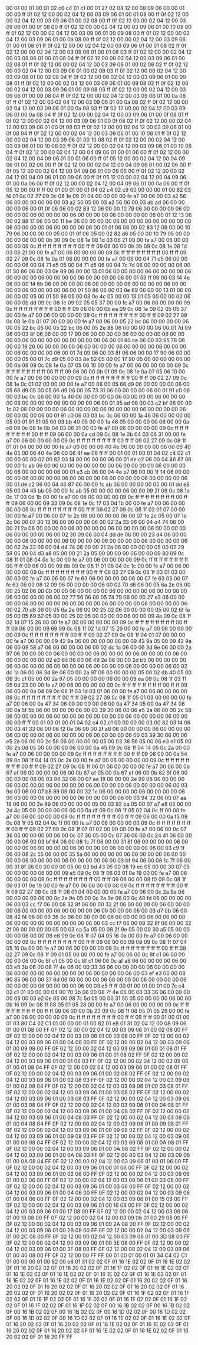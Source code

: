 <METERDATA>
<OBISCODES>
00 01 00 01 00 01 02 c6 c4 01 c1 00 01 27 02 04 12 00 08 09 06 00 00 01 00 00 ff 0f 02 12 00 00 02 04 12 00 03 09 06 01 00 01 08 00 ff 0f 02 12 00 00 02 04 12 00 03 09 06 01 00 02 08 00 ff 0f 02 12 00 00 02 04 12 00 03 09 06 01 00 0f 08 00 ff 0f 02 12 00 00 02 04 12 00 03 09 06 01 00 10 08 00 ff 0f 02 12 00 00 02 04 12 00 03 09 06 01 00 09 08 00 ff 0f 02 12 00 00 02 04 12 00 03 09 06 01 00 0a 08 00 ff 0f 02 12 00 00 02 04 12 00 03 09 06 01 00 01 08 01 ff 0f 02 12 00 00 02 04 12 00 03 09 06 01 00 01 08 02 ff 0f 02 12 00 00 02 04 12 00 03 09 06 01 00 01 08 03 ff 0f 02 12 00 00 02 04 12 00 03 09 06 01 00 01 08 04 ff 0f 02 12 00 00 02 04 12 00 03 09 06 01 00 02 08 01 ff 0f 02 12 00 00 02 04 12 00 03 09 06 01 00 02 08 02 ff 0f 02 12 00 00 02 04 12 00 03 09 06 01 00 02 08 03 ff 0f 02 12 00 00 02 04 12 00 03 09 06 01 00 02 08 04 ff 0f 02 12 00 00 02 04 12 00 03 09 06 01 00 09 08 01 ff 0f 02 12 00 00 02 04 12 00 03 09 06 01 00 09 08 02 ff 0f 02 12 00 00 02 04 12 00 03 09 06 01 00 09 08 03 ff 0f 02 12 00 00 02 04 12 00 03 09 06 01 00 09 08 04 ff 0f 02 12 00 00 02 04 12 00 03 09 06 01 00 0a 08 01 ff 0f 02 12 00 00 02 04 12 00 03 09 06 01 00 0a 08 02 ff 0f 02 12 00 00 02 04 12 00 03 09 06 01 00 0a 08 03 ff 0f 02 12 00 00 02 04 12 00 03 09 06 01 00 0a 08 04 ff 0f 02 12 00 00 02 04 12 00 03 09 06 01 00 0f 08 01 ff 0f 02 12 00 00 02 04 12 00 03 09 06 01 00 0f 08 02 ff 0f 02 12 00 00 02 04 12 00 03 09 06 01 00 0f 08 03 ff 0f 02 12 00 00 02 04 12 00 03 09 06 01 00 0f 08 04 ff 0f 02 12 00 00 02 04 12 00 03 09 06 01 00 10 08 01 ff 0f 02 12 00 00 02 04 12 00 03 09 06 01 00 10 08 02 ff 0f 02 12 00 00 02 04 12 00 03 09 06 01 00 10 08 03 ff 0f 02 12 00 00 02 04 12 00 03 09 06 01 00 10 08 04 ff 0f 02 12 00 00 02 04 12 00 04 09 06 01 00 01 06 00 ff 0f 02 12 00 00 02 04 12 00 04 09 06 01 00 01 06 00 ff 0f 05 12 00 00 02 04 12 00 04 09 06 01 00 02 06 00 ff 0f 02 12 00 00 02 04 12 00 04 09 06 01 00 02 06 00 ff 0f 05 12 00 00 02 04 12 00 04 09 06 01 00 09 06 00 ff 0f 02 12 00 00 02 04 12 00 04 09 06 01 00 09 06 00 ff 0f 05 12 00 00 02 04 12 00 04 09 06 01 00 0a 06 00 ff 0f 02 12 00 00 02 04 12 00 04 09 06 01 00 0a 06 00 ff 0f 05 12 00 00 ff ff 
</OBISCODES>
<OBISDATA>
00 01 00 01 00 01 04 02 c4 02 c9 00 00 00 00 01 00 82 03 f4 01 0d 02 27 09 0c 08 1e 09 01 04 00 00 00 00 fe a7 00 06 00 03 a2 56 06 00 00 00 00 06 00 03 a2 56 05 00 03 a2 56 06 00 03 ab ad 06 00 00 00 00 06 00 01 0f 06 06 00 02 83 12 06 00 00 10 79 06 00 00 00 00 06 00 00 00 00 06 00 00 00 00 06 00 00 00 00 06 00 00 00 00 06 00 01 12 13 06 00 02 88 17 06 00 00 11 be 06 00 00 00 00 06 00 00 00 00 06 00 00 00 00 06 00 00 00 00 06 00 00 00 00 06 00 01 0f 06 06 00 02 83 12 06 00 00 10 79 06 00 00 00 00 05 00 01 0f 06 05 00 02 82 d6 05 00 00 10 79 05 00 00 00 00 06 00 00 0b 30 09 0c 08 1e 08 1d 03 06 21 00 00 fe a7 00 06 00 00 00 00 09 0c ff ff ff ff ff ff ff ff 00 ff ff 09 06 00 00 0b 3b 09 0c 08 1e 08 1d 03 06 21 00 00 fe a7 00 06 00 00 00 00 09 0c ff ff ff ff ff ff ff ff 00 ff ff 09 02 27 09 0c 08 1e 0a 01 06 00 00 00 00 fe a7 00 06 00 04 71 d5 06 00 00 00 00 06 00 04 71 d5 05 00 04 71 d5 06 00 04 7c 7d 06 00 00 00 00 06 00 01 50 86 06 00 03 0e 89 06 00 00 13 01 06 00 00 00 00 06 00 00 00 00 06 00 00 00 00 06 00 00 00 00 06 00 00 00 00 06 00 01 53 ff 06 00 03 14 4e 06 00 00 14 6b 06 00 00 00 00 06 00 00 00 00 06 00 00 00 00 06 00 00 00 00 06 00 00 00 00 06 00 01 50 86 06 00 03 0e 89 06 00 00 13 01 06 00 00 00 00 05 00 01 50 86 05 00 03 0e 4c 05 00 00 13 01 05 00 00 00 00 06 00 00 0b dd 09 0c 08 1e 09 02 05 05 37 00 00 fe a7 00 06 00 00 00 00 09 0c ff ff ff ff ff ff ff ff 00 ff ff 09 06 00 00 0b ea 09 0c 08 1e 09 02 05 05 37 00 00 fe a7 00 06 00 00 00 00 09 0c ff ff ff ff ff ff ff ff 00 ff ff 09 02 27 09 0c 08 1e 0b 01 07 00 00 00 00 fe a7 00 06 00 05 22 bc 06 00 00 00 00 06 00 05 22 bc 05 00 05 22 bc 06 00 05 2e 88 06 00 00 00 00 06 00 01 7d 09 06 00 03 8f 06 06 00 00 17 90 06 00 00 00 00 06 00 00 00 00 06 00 00 00 00 06 00 00 00 00 06 00 00 00 00 06 00 01 80 ce 06 00 03 95 78 06 00 00 19 26 06 00 00 00 00 06 00 00 00 00 06 00 00 00 00 06 00 00 00 00 06 00 00 00 00 06 00 01 7d 09 06 00 03 8f 06 06 00 00 17 90 06 00 00 00 00 05 00 01 7c d9 05 00 03 8e 52 05 00 00 17 90 05 00 00 00 00 06 00 00 0b 06 09 0c 08 1e 0a 07 05 06 10 00 00 fe a7 00 06 00 00 00 00 09 0c ff ff ff ff ff ff ff ff 00 ff ff 09 06 00 00 0b 0f 09 0c 08 1e 0a 07 05 06 10 00 00 fe a7 00 06 00 00 00 00 09 0c ff ff ff ff ff ff ff ff 00 ff ff 09 02 27 09 0c 08 1e 0c 01 02 00 00 00 00 fe a7 00 06 00 05 66 d9 06 00 00 00 00 06 00 05 66 d9 05 00 05 66 d9 06 00 05 73 31 06 00 00 00 00 06 00 01 91 c0 06 00 03 bc 0c 06 00 00 1a 46 06 00 00 00 00 06 00 00 00 00 06 00 00 00 00 06 00 00 00 00 06 00 00 00 00 06 00 01 95 ad 06 00 03 c2 bf 06 00 00 1c 02 06 00 00 00 00 06 00 00 00 00 06 00 00 00 00 06 00 00 00 00 06 00 00 00 00 06 00 01 91 c0 06 00 03 bc 0c 06 00 00 1a 46 06 00 00 00 00 05 00 01 91 51 05 00 03 bb 40 05 00 00 1a 46 05 00 00 00 00 06 00 00 0a c6 09 0c 08 1e 0b 04 03 06 31 00 00 fe a7 00 06 00 00 00 00 09 0c ff ff ff ff ff ff ff ff 00 ff ff 09 06 00 00 0a cd 09 0c 08 1e 0b 04 03 06 31 00 00 fe a7 00 06 00 00 00 00 09 0c ff ff ff ff ff ff ff ff 00 ff ff 09 02 27 09 0c 08 1f 01 01 04 00 00 00 00 fe a7 00 06 00 06 40 4e 06 00 00 00 00 06 00 06 40 4e 05 00 06 40 4e 06 00 06 4f ee 06 ff ff 
00 01 00 01 00 01 04 02 c4 02 c1 00 00 00 00 02 00 82 03 f4 00 00 00 00 06 00 01 de c2 06 00 04 46 87 06 00 00 1c ab 06 00 00 00 00 06 00 00 00 00 06 00 00 00 00 06 00 00 00 00 06 00 00 00 00 06 00 01 e3 cb 06 00 04 4e b7 06 00 00 1f 14 06 00 00 00 00 06 00 00 00 00 06 00 00 00 00 06 00 00 00 00 06 00 00 00 00 06 00 01 de c2 06 00 04 46 87 06 00 00 1c ab 06 00 00 00 00 05 00 01 dd e8 05 00 04 45 bb 05 00 00 1c ab 05 00 00 00 00 06 00 00 09 2f 09 0c 08 1e 0c 17 03 0d 1b 00 00 fe a7 00 06 00 00 00 00 09 0c ff ff ff ff ff ff ff ff 00 ff ff 09 06 00 00 09 33 09 0c 08 1e 0c 17 03 0d 1b 00 00 fe a7 00 06 00 00 00 00 09 0c ff ff ff ff ff ff ff ff 00 ff ff 09 02 27 09 0c 08 1f 02 01 07 00 00 00 00 fe a7 00 06 00 07 1e 2c 06 00 00 00 00 06 00 07 1e 2c 05 00 07 1e 2c 06 00 07 30 13 06 00 00 00 00 06 00 02 2a 33 06 00 04 d4 74 06 00 00 21 2a 06 00 00 00 00 06 00 00 00 00 06 00 00 00 00 06 00 00 00 00 06 00 00 00 00 06 00 02 30 09 06 00 04 dd de 06 00 00 23 d4 06 00 00 00 00 06 00 00 00 00 06 00 00 00 00 06 00 00 00 00 06 00 00 00 00 06 00 02 2a 33 06 00 04 d4 74 06 00 00 21 2a 06 00 00 00 00 05 00 02 29 59 05 00 04 d3 a8 05 00 00 21 2a 05 00 00 00 00 06 00 00 09 80 09 0c 08 1f 01 08 04 0c 1c 00 00 fe a7 00 06 00 00 00 00 09 0c ff ff ff ff ff ff ff ff 00 ff ff 09 06 00 00 09 8b 09 0c 08 1f 01 08 04 0c 1c 00 00 fe a7 00 06 00 00 00 00 09 0c ff ff ff ff ff ff ff ff 00 ff ff 09 02 27 09 0c 08 1f 03 01 03 00 00 00 00 fe a7 00 06 00 07 fe 63 06 00 00 00 00 06 00 07 fe 63 05 00 07 fe 63 06 00 08 12 09 06 00 00 00 00 06 00 02 70 d8 06 00 05 6a 2e 06 00 00 25 02 06 00 00 00 00 06 00 00 00 00 06 00 00 00 00 06 00 00 00 00 06 00 00 00 00 06 00 02 77 56 06 00 05 74 79 06 00 00 27 e3 06 00 00 00 00 06 00 00 00 00 06 00 00 00 00 06 00 00 00 00 06 00 00 00 00 06 00 02 70 d8 06 00 05 6a 2e 06 00 00 25 02 06 00 00 00 00 05 00 02 6f fe 05 00 05 69 62 05 00 00 25 02 05 00 00 00 00 06 00 00 09 4e 09 0c 08 1f 02 1d 07 15 26 00 00 fe a7 00 06 00 00 00 00 09 0c ff ff ff ff ff ff ff ff 00 ff ff 09 06 00 00 09 69 09 0c 08 1f 02 1d 07 15 26 00 00 fe a7 00 06 00 00 00 00 09 0c ff ff ff ff ff ff ff ff 00 ff ff 09 02 27 09 0c 08 1f 04 01 07 00 00 00 00 fe a7 00 06 00 09 42 9a 06 00 00 00 00 06 00 09 42 9a 05 00 09 42 9a 06 00 09 58 a7 06 00 00 00 00 06 00 02 dc 1a 06 00 06 3d 8e 06 00 00 2a 97 06 00 00 00 00 06 00 00 00 00 06 00 00 00 00 06 00 00 00 00 06 00 00 00 00 06 00 02 e3 6d 06 00 06 49 2e 06 00 00 2d b5 06 00 00 00 00 06 00 00 00 00 06 00 00 00 00 06 00 00 00 00 06 00 00 00 00 06 00 02 dc 1a 06 00 06 3d 8e 06 00 00 2a 97 06 00 00 00 00 05 00 02 db 40 05 00 06 3c c1 05 00 00 2a 97 05 00 00 00 00 06 00 00 09 ea 09 0c 08 1f 03 11 05 0d 23 00 00 fe a7 00 06 00 00 00 00 09 0c ff ff ff ff ff ff ff ff 00 ff ff 09 06 00 00 0a 04 09 0c 08 1f 03 1d 03 0f 00 00 00 fe a7 00 06 00 00 00 00 09 0c ff ff ff ff ff ff ff ff 00 ff ff 09 02 27 09 0c 08 1f 05 01 03 00 00 00 00 fe a7 00 06 00 0a 47 34 06 00 00 00 00 06 00 0a 47 34 05 00 0a 47 34 06 00 0a 5f 5b 06 00 00 00 00 06 00 03 39 30 06 00 06 e5 2a 06 00 00 2c 58 06 00 00 00 00 06 00 00 00 00 06 00 00 00 00 06 00 00 00 00 06 00 00 00 00 ff ff 
00 01 00 01 00 01 04 02 c4 02 c1 00 00 00 00 03 00 82 03 f4 06 00 03 41 33 06 00 06 f2 0e 06 00 00 2f a8 06 00 00 00 00 06 00 00 00 00 06 00 00 00 00 06 00 00 00 00 06 00 00 00 00 06 00 03 39 30 06 00 06 e5 2a 06 00 00 2c 58 06 00 00 00 00 05 00 03 38 56 05 00 06 e3 d1 05 00 00 2b 0d 05 00 00 00 00 06 00 00 0a 45 09 0c 08 1f 04 14 05 0c 2a 00 00 fe a7 00 06 00 00 00 00 09 0c ff ff ff ff ff ff ff ff 00 ff ff 09 06 00 00 0a 54 09 0c 08 1f 04 14 05 0c 2a 00 00 fe a7 00 06 00 00 00 00 09 0c ff ff ff ff ff ff ff ff 00 ff ff 09 02 27 09 0c 08 1f 06 01 06 00 00 00 00 fe a7 00 06 00 0b 67 ef 06 00 00 00 00 06 00 0b 67 ef 05 00 0b 67 ef 06 00 0b 82 9f 06 00 00 00 00 06 00 03 94 32 06 00 07 aa 18 06 00 00 2e 99 06 00 00 00 00 06 00 00 00 00 06 00 00 00 00 06 00 00 00 00 06 00 00 00 00 06 00 03 9d 00 06 00 07 b8 89 06 00 00 32 1c 06 00 00 00 00 06 00 00 00 00 06 00 00 00 00 06 00 00 00 00 06 00 00 00 00 06 00 03 94 32 06 00 07 aa 18 06 00 00 2e 99 06 00 00 00 00 05 00 03 92 ba 05 00 07 a7 e8 05 00 00 2d 4c 05 00 00 00 00 06 00 00 0a df 09 0c 08 1f 05 02 04 0c 1f 00 00 fe a7 00 06 00 00 00 00 09 0c ff ff ff ff ff ff ff ff 00 ff ff 09 06 00 00 0a f5 09 0c 08 1f 05 02 04 0c 1f 00 00 fe a7 00 06 00 00 00 00 09 0c ff ff ff ff ff ff ff ff 00 ff ff 09 02 27 09 0c 08 1f 07 01 02 00 00 00 00 fe a7 00 06 00 0c 07 36 06 00 00 00 00 06 00 0c 07 36 05 00 0c 07 36 06 00 0c 24 41 06 00 00 00 00 06 00 03 bf 94 06 00 08 1c 7f 06 00 00 31 8f 06 00 00 00 00 06 00 00 00 00 06 00 00 00 00 06 00 00 00 00 06 00 00 00 00 06 00 03 c9 1f 06 00 08 2c 55 06 00 00 35 5a 06 00 00 00 00 06 00 00 00 00 06 00 00 00 00 06 00 00 00 00 06 00 00 00 00 06 00 03 bf 94 06 00 08 1c 7f 06 00 00 31 8f 06 00 00 00 00 05 00 03 bd 43 05 00 08 19 ec 05 00 00 30 07 05 00 00 00 00 06 00 00 09 e5 09 0c 08 1f 06 03 01 0e 19 00 00 fe a7 00 06 00 00 00 00 09 0c ff ff ff ff ff ff ff ff 00 ff ff 09 06 00 00 09 f0 09 0c 08 1f 06 03 01 0e 19 00 00 fe a7 00 06 00 00 00 00 09 0c ff ff ff ff ff ff ff ff 00 ff ff 09 02 27 09 0c 08 1f 08 01 04 00 00 00 00 fe a7 00 06 00 0c 2a 9e 06 00 00 00 00 06 00 0c 2a 9e 05 00 0c 2a 9e 06 00 0c 48 fd 06 00 00 00 00 06 00 03 cc f7 06 00 08 32 8f 06 00 00 32 2f 06 00 00 00 00 06 00 00 00 00 06 00 00 00 00 06 00 00 00 00 06 00 00 00 00 06 00 03 d7 0b 06 00 08 42 f4 06 00 00 36 3c 06 00 00 00 00 06 00 00 00 00 06 00 00 00 00 06 00 00 00 00 06 00 00 00 00 06 00 03 cc f7 06 00 08 32 8f 06 00 00 32 2f 06 00 00 00 00 05 00 03 ca 5a 05 00 08 2f 9e 05 00 00 30 a5 05 00 00 00 00 06 00 00 08 e8 09 0c 08 1f 07 04 05 16 0a 00 00 fe a7 00 06 00 00 00 00 09 0c ff ff ff ff ff ff ff ff 00 ff ff 09 06 00 00 09 09 09 0c 08 1f 07 04 05 16 0a 00 00 fe a7 00 06 00 00 00 00 09 0c ff ff ff ff ff ff ff ff 00 ff ff 09 02 27 09 0c 08 1f 09 01 05 00 00 00 00 fe a7 00 06 00 0c 8f c1 06 00 00 00 00 06 00 0c 8f c1 05 00 0c 8f c1 06 00 0c af a8 06 00 00 00 00 06 00 03 e5 3b 06 00 08 7f 4e 06 00 00 33 36 06 00 00 00 00 06 00 00 00 00 06 00 00 00 00 06 00 00 00 00 06 00 00 00 00 06 00 03 ef e3 06 00 08 90 85 06 00 00 37 6d 06 00 00 00 00 06 00 00 00 00 06 00 00 00 00 06 00 00 00 00 06 00 00 00 00 06 00 03 e5 ff ff 
00 01 00 01 00 01 00 7c c4 02 c1 01 00 00 00 04 00 70 3b 06 00 08 7f 4e 06 00 00 33 36 06 00 00 00 00 05 00 03 e2 0e 05 00 08 7c 5d 05 00 00 31 55 05 00 00 00 00 06 00 00 0b 16 09 0c 08 1f 08 05 01 05 28 00 00 fe a7 00 06 00 00 00 00 09 0c ff ff ff ff ff ff ff ff 00 ff ff 09 06 00 00 0b 23 09 0c 08 1f 08 05 01 05 28 00 00 fe a7 00 06 00 00 00 00 09 0c ff ff ff ff ff ff ff ff 00 ff ff 09 ff ff 
</OBISDATA>
<SCALAROBISCODES>
00 01 00 01 00 01 03 80 C4 02 C1 01 00 00 00 01 00 82 01 e8 01 31 02 04 12 00 08 09 06 01 00 01 08 00 FF 0F 02 12 00 00 02 04 12 00 03 09 06 01 00 02 08 00 FF 0F 02 12 00 00 02 04 12 00 03 09 06 01 00 03 08 00 FF 0F 02 12 00 00 02 04 12 00 03 09 06 01 00 04 08 00 FF 0F 02 12 00 00 02 04 12 00 03 09 06 01 00 09 08 00 FF 0F 02 12 00 00 02 04 12 00 03 09 06 01 00 01 08 01 FF 0F 02 12 00 00 02 04 12 00 03 09 06 01 00 01 08 02 FF 0F 02 12 00 00 02 04 12 00 03 09 06 01 00 01 08 03 FF 0F 02 12 00 00 02 04 12 00 03 09 06 01 00 01 08 04 FF 0F 02 12 00 00 02 04 12 00 03 09 06 01 00 02 08 01 FF 0F 02 12 00 00 02 04 12 00 03 09 06 01 00 02 08 02 FF 0F 02 12 00 00 02 04 12 00 03 09 06 01 00 02 08 03 FF 0F 02 12 00 00 02 04 12 00 03 09 06 01 00 02 08 04 FF 0F 02 12 00 00 02 04 12 00 03 09 06 01 00 03 08 01 FF 0F 02 12 00 00 02 04 12 00 03 09 06 01 00 03 08 02 FF 0F 02 12 00 00 02 04 12 00 03 09 06 01 00 03 08 03 FF 0F 02 12 00 00 02 04 12 00 03 09 06 01 00 03 08 04 FF 0F 02 12 00 00 02 04 12 00 03 09 06 01 00 04 08 01 FF 0F 02 12 00 00 02 04 12 00 03 09 06 01 00 04 08 02 FF 0F 02 12 00 00 02 04 12 00 03 09 06 01 00 04 08 03 FF 0F 02 12 00 00 02 04 12 00 03 09 06 01 00 04 08 04 FF 0F 02 12 00 00 02 04 12 00 03 09 06 01 00 09 08 01 FF 0F 02 12 00 00 02 04 12 00 03 09 06 01 00 09 08 02 FF 0F 02 12 00 00 02 04 12 00 03 09 06 01 00 09 08 03 FF 0F 02 12 00 00 02 04 12 00 03 09 06 01 00 09 08 04 FF 0F 02 12 00 00 02 04 12 00 03 09 06 01 00 0A 08 01 FF 0F 02 12 00 00 02 04 12 00 03 09 06 01 00 0A 08 02 FF 0F 02 12 00 00 02 04 12 00 03 09 06 01 00 0A 08 03 FF 0F 02 12 00 00 02 04 12 00 03 09 06 01 00 0A 08 04 FF 0F 02 12 00 00 02 04 12 00 03 09 06 01 00 01 06 00 FF 0F 02 12 00 00 02 04 12 00 03 09 06 01 00 01 06 00 FF 0F 02 12 00 00 02 04 12 00 03 09 06 01 00 02 06 00 FF 0F 02 12 00 00 02 04 12 00 03 09 06 01 00 02 06 00 FF 0F 02 12 00 00 02 04 12 00 03 09 06 01 00 03 06 00 FF 0F 02 12 00 00 02 04 12 00 03 09 06 01 00 03 06 00 FF 0F 02 12 00 00 02 04 12 00 03 09 06 01 00 04 06 00 FF 0F 02 12 00 00 02 04 12 00 03 09 06 01 00 04 06 00 FF 0F 02 12 00 00 02 04 12 00 03 09 06 01 00 15 08 00 FF 0F 02 12 00 00 02 04 12 00 03 09 06 01 00 16 08 00 FF 0F 02 12 00 00 02 04 12 00 03 09 06 01 00 17 08 00 FF 0F 02 12 00 00 02 04 12 00 03 09 06 01 00 18 08 00 FF 0F 02 12 00 00 02 04 12 00 03 09 06 01 00 29 08 00 FF 0F 02 12 00 00 02 04 12 00 03 09 06 01 00 2A 08 00 FF 0F 02 12 00 00 02 04 12 00 03 09 06 01 00 2B 08 00 FF 0F 02 12 00 00 02 04 12 00 03 09 06 01 00 2C 08 00 FF 0F 02 12 00 00 02 04 12 00 03 09 06 01 00 3D 08 00 FF 0F 02 12 00 00 02 04 12 00 03 09 06 01 00 3E 08 00 FF 0F 02 12 00 00 02 04 12 00 03 09 06 01 00 3F 08 00 FF 0F 02 12 00 00 02 04 12 00 03 09 06 01 00 40 08 00 FF 0F 02 12 00 00 FF FF
</SCALAROBISCODES>
<SCALAROBISDATA>
00 01 00 01 00 01 01 34 C4 02 C1 01 00 00 00 01 00 82 00 e8 01 31 02 02 0F 01 16 1E 02 02 0F 01 16 1E 02 02 0F 01 16 20 02 02 0F 01 16 20 02 02 0F 01 16 1F 02 02 0F 01 16 1E 02 02 0F 01 16 1E 02 02 0F 01 16 1E 02 02 0F 01 16 1E 02 02 0F 01 16 1E 02 02 0F 01 16 1E 02 02 0F 01 16 1E 02 02 0F 01 16 1E 02 02 0F 01 16 20 02 02 0F 01 16 20 02 02 0F 01 16 20 02 02 0F 01 16 20 02 02 0F 01 16 20 02 02 0F 01 16 20 02 02 0F 01 16 20 02 02 0F 01 16 20 02 02 0F 01 16 1F 02 02 0F 01 16 1F 02 02 0F 01 16 1F 02 02 0F 01 16 1F 02 02 0F 01 16 1F 02 02 0F 01 16 1F 02 02 0F 01 16 1F 02 02 0F 01 16 1F 02 02 0F 00 16 1B 02 02 0F 00 16 1B 02 02 0F 00 16 1B 02 02 0F 00 16 1B 02 02 0F 00 16 1D 02 02 0F 00 16 1D 02 02 0F 00 16 1D 02 02 0F 00 16 1D 02 02 0F 01 16 1E 02 02 0F 01 16 1E 02 02 0F 01 16 20 02 02 0F 01 16 20 02 02 0F 01 16 1E 02 02 0F 01 16 1E 02 02 0F 01 16 20 02 02 0F 01 16 20 02 02 0F 01 16 1E 02 02 0F 01 16 1E 02 02 0F 01 16 20 02 02 0F 01 16 20 FF FF
</SCALAROBISDATA>
</METERDATA>